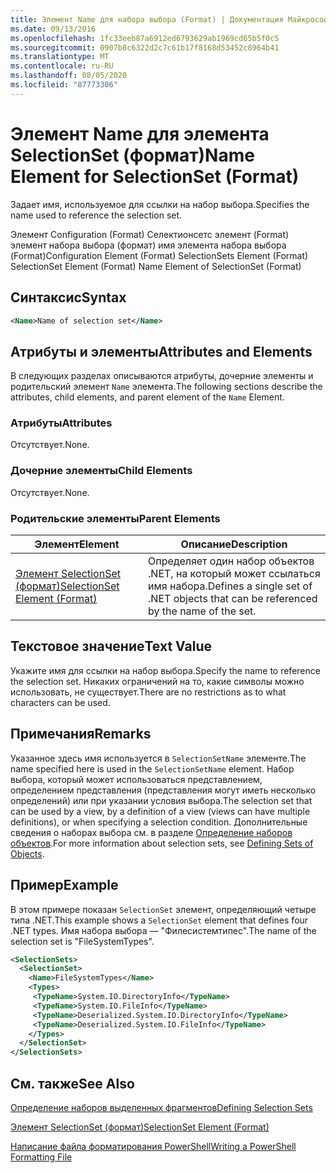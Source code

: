 ```yaml
---
title: Элемент Name для набора выбора (Format) | Документация Майкрософт
ms.date: 09/13/2016
ms.openlocfilehash: 1fc33eeb87a6912ed6793629ab1969cd65b5f0c5
ms.sourcegitcommit: 0907b8c6322d2c7c61b17f8168d53452c8964b41
ms.translationtype: MT
ms.contentlocale: ru-RU
ms.lasthandoff: 08/05/2020
ms.locfileid: "87773306"
---
```

# <a name="name-element-for-selectionset-format"></a><span data-ttu-id="c340e-102">Элемент Name для элемента SelectionSet (формат)</span><span class="sxs-lookup"><span data-stu-id="c340e-102">Name Element for SelectionSet (Format)</span></span>

<span data-ttu-id="c340e-103">Задает имя, используемое для ссылки на набор выбора.</span><span class="sxs-lookup"><span data-stu-id="c340e-103">Specifies the name used to reference the selection set.</span></span>

<span data-ttu-id="c340e-104">Элемент Configuration (Format) Селектионсетс элемент (Format) элемент набора выбора (формат) имя элемента набора выбора (Format)</span><span class="sxs-lookup"><span data-stu-id="c340e-104">Configuration Element (Format) SelectionSets Element (Format) SelectionSet Element (Format) Name Element of SelectionSet (Format)</span></span>

## <a name="syntax"></a><span data-ttu-id="c340e-105">Синтаксис</span><span class="sxs-lookup"><span data-stu-id="c340e-105">Syntax</span></span>

```xml
<Name>Name of selection set</Name>
```

## <a name="attributes-and-elements"></a><span data-ttu-id="c340e-106">Атрибуты и элементы</span><span class="sxs-lookup"><span data-stu-id="c340e-106">Attributes and Elements</span></span>

<span data-ttu-id="c340e-107">В следующих разделах описываются атрибуты, дочерние элементы и родительский элемент `Name` элемента.</span><span class="sxs-lookup"><span data-stu-id="c340e-107">The following sections describe the attributes, child elements, and parent element of the `Name` Element.</span></span>

### <a name="attributes"></a><span data-ttu-id="c340e-108">Атрибуты</span><span class="sxs-lookup"><span data-stu-id="c340e-108">Attributes</span></span>

<span data-ttu-id="c340e-109">Отсутствует.</span><span class="sxs-lookup"><span data-stu-id="c340e-109">None.</span></span>

### <a name="child-elements"></a><span data-ttu-id="c340e-110">Дочерние элементы</span><span class="sxs-lookup"><span data-stu-id="c340e-110">Child Elements</span></span>

<span data-ttu-id="c340e-111">Отсутствует.</span><span class="sxs-lookup"><span data-stu-id="c340e-111">None.</span></span>

### <a name="parent-elements"></a><span data-ttu-id="c340e-112">Родительские элементы</span><span class="sxs-lookup"><span data-stu-id="c340e-112">Parent Elements</span></span>

|<span data-ttu-id="c340e-113">Элемент</span><span class="sxs-lookup"><span data-stu-id="c340e-113">Element</span></span>|<span data-ttu-id="c340e-114">Описание</span><span class="sxs-lookup"><span data-stu-id="c340e-114">Description</span></span>|
|-------------|-----------------|
|[<span data-ttu-id="c340e-115">Элемент SelectionSet (формат)</span><span class="sxs-lookup"><span data-stu-id="c340e-115">SelectionSet Element (Format)</span></span>](./selectionset-element-format.md)|<span data-ttu-id="c340e-116">Определяет один набор объектов .NET, на который может ссылаться имя набора.</span><span class="sxs-lookup"><span data-stu-id="c340e-116">Defines a single set of .NET objects that can be referenced by the name of the set.</span></span>|

## <a name="text-value"></a><span data-ttu-id="c340e-117">Текстовое значение</span><span class="sxs-lookup"><span data-stu-id="c340e-117">Text Value</span></span>

<span data-ttu-id="c340e-118">Укажите имя для ссылки на набор выбора.</span><span class="sxs-lookup"><span data-stu-id="c340e-118">Specify the name to reference the selection set.</span></span> <span data-ttu-id="c340e-119">Никаких ограничений на то, какие символы можно использовать, не существует.</span><span class="sxs-lookup"><span data-stu-id="c340e-119">There are no restrictions as to what characters can be used.</span></span>

## <a name="remarks"></a><span data-ttu-id="c340e-120">Примечания</span><span class="sxs-lookup"><span data-stu-id="c340e-120">Remarks</span></span>

<span data-ttu-id="c340e-121">Указанное здесь имя используется в `SelectionSetName` элементе.</span><span class="sxs-lookup"><span data-stu-id="c340e-121">The name specified here is used in the `SelectionSetName` element.</span></span> <span data-ttu-id="c340e-122">Набор выбора, который может использоваться представлением, определением представления (представления могут иметь несколько определений) или при указании условия выбора.</span><span class="sxs-lookup"><span data-stu-id="c340e-122">The selection set that can be used by a view, by a definition of a view (views can have multiple definitions), or when specifying a selection condition.</span></span> <span data-ttu-id="c340e-123">Дополнительные сведения о наборах выбора см. в разделе [Определение наборов объектов](./defining-selection-sets.md).</span><span class="sxs-lookup"><span data-stu-id="c340e-123">For more information about selection sets, see [Defining Sets of Objects](./defining-selection-sets.md).</span></span>

## <a name="example"></a><span data-ttu-id="c340e-124">Пример</span><span class="sxs-lookup"><span data-stu-id="c340e-124">Example</span></span>

<span data-ttu-id="c340e-125">В этом примере показан `SelectionSet` элемент, определяющий четыре типа .NET.</span><span class="sxs-lookup"><span data-stu-id="c340e-125">This example shows a `SelectionSet` element that defines four .NET types.</span></span> <span data-ttu-id="c340e-126">Имя набора выбора — "Филесистемтипес".</span><span class="sxs-lookup"><span data-stu-id="c340e-126">The name of the selection set is "FileSystemTypes".</span></span>

```xml
<SelectionSets>
  <SelectionSet>
    <Name>FileSystemTypes</Name>
    <Types>
     <TypeName>System.IO.DirectoryInfo</TypeName>
     <TypeName>System.IO.FileInfo</TypeName>
     <TypeName>Deserialized.System.IO.DirectoryInfo</TypeName>
     <TypeName>Deserialized.System.IO.FileInfo</TypeName>
    </Types>
  </SelectionSet>
</SelectionSets>
```

## <a name="see-also"></a><span data-ttu-id="c340e-127">См. также</span><span class="sxs-lookup"><span data-stu-id="c340e-127">See Also</span></span>

[<span data-ttu-id="c340e-128">Определение наборов выделенных фрагментов</span><span class="sxs-lookup"><span data-stu-id="c340e-128">Defining Selection Sets</span></span>](./defining-selection-sets.md)

[<span data-ttu-id="c340e-129">Элемент SelectionSet (формат)</span><span class="sxs-lookup"><span data-stu-id="c340e-129">SelectionSet Element (Format)</span></span>](./selectionset-element-format.md)

[<span data-ttu-id="c340e-130">Написание файла форматирования PowerShell</span><span class="sxs-lookup"><span data-stu-id="c340e-130">Writing a PowerShell Formatting File</span></span>](./writing-a-powershell-formatting-file.md)
